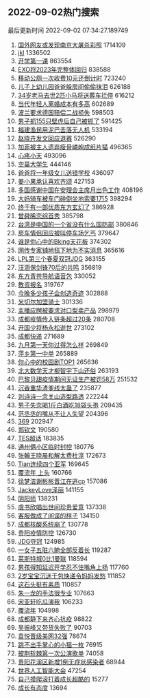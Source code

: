 ## 2022-09-02热门搜索 
最后更新时间 2022-09-02 07:34:27.189749 
1. [国外网友或发现南京大屠杀彩照](https://s.weibo.com/weibo?q=%23%E5%9B%BD%E5%A4%96%E7%BD%91%E5%8F%8B%E6%88%96%E5%8F%91%E7%8E%B0%E5%8D%97%E4%BA%AC%E5%A4%A7%E5%B1%A0%E6%9D%80%E5%BD%A9%E7%85%A7%23&Refer=top) 1714109
1. [jkl](https://s.weibo.com/weibo?q=jkl&Refer=top) 1336502
1. [开学第一课](https://s.weibo.com/weibo?q=%23%E5%BC%80%E5%AD%A6%E7%AC%AC%E4%B8%80%E8%AF%BE%23&Refer=top) 863554
1. [EXO将2023年完整体回归](https://s.weibo.com/weibo?q=%23EXO%E5%B0%862023%E5%B9%B4%E5%AE%8C%E6%95%B4%E4%BD%93%E5%9B%9E%E5%BD%92%23&Refer=top) 838588
1. [移动公厕一次收费10元还倒计时](https://s.weibo.com/weibo?q=%23%E7%A7%BB%E5%8A%A8%E5%85%AC%E5%8E%95%E4%B8%80%E6%AC%A1%E6%94%B6%E8%B4%B910%E5%85%83%E8%BF%98%E5%80%92%E8%AE%A1%E6%97%B6%23&Refer=top) 723240
1. [儿子上幼儿园爸爸躲房间偷偷抹泪](https://s.weibo.com/weibo?q=%23%E5%84%BF%E5%AD%90%E4%B8%8A%E5%B9%BC%E5%84%BF%E5%9B%AD%E7%88%B8%E7%88%B8%E8%BA%B2%E6%88%BF%E9%97%B4%E5%81%B7%E5%81%B7%E6%8A%B9%E6%B3%AA%23&Refer=top) 626188
1. [34岁老马去世2匹小马将送葬车拦停](https://s.weibo.com/weibo?q=%2334%E5%B2%81%E8%80%81%E9%A9%AC%E5%8E%BB%E4%B8%962%E5%8C%B9%E5%B0%8F%E9%A9%AC%E5%B0%86%E9%80%81%E8%91%AC%E8%BD%A6%E6%8B%A6%E5%81%9C%23&Refer=top) 616212
1. [当代年轻人离婚成本有多高](https://s.weibo.com/weibo?q=%23%E5%BD%93%E4%BB%A3%E5%B9%B4%E8%BD%BB%E4%BA%BA%E7%A6%BB%E5%A9%9A%E6%88%90%E6%9C%AC%E6%9C%89%E5%A4%9A%E9%AB%98%23&Refer=top) 602689
1. [波兰要求德国赔偿二战损失](https://s.weibo.com/weibo?q=%23%E6%B3%A2%E5%85%B0%E8%A6%81%E6%B1%82%E5%BE%B7%E5%9B%BD%E8%B5%94%E5%81%BF%E4%BA%8C%E6%88%98%E6%8D%9F%E5%A4%B1%23&Refer=top) 598503
1. [男子抓155只壁虎后自己被抓了](https://s.weibo.com/weibo?q=%23%E7%94%B7%E5%AD%90%E6%8A%93155%E5%8F%AA%E5%A3%81%E8%99%8E%E5%90%8E%E8%87%AA%E5%B7%B1%E8%A2%AB%E6%8A%93%E4%BA%86%23&Refer=top) 591425
1. [福建渔民用泥巴击落无人机](https://s.weibo.com/weibo?q=%23%E7%A6%8F%E5%BB%BA%E6%B8%94%E6%B0%91%E7%94%A8%E6%B3%A5%E5%B7%B4%E5%87%BB%E8%90%BD%E6%97%A0%E4%BA%BA%E6%9C%BA%23&Refer=top) 533194
1. [赵晓卉发文回应退赛](https://s.weibo.com/weibo?q=%23%E8%B5%B5%E6%99%93%E5%8D%89%E5%8F%91%E6%96%87%E5%9B%9E%E5%BA%94%E9%80%80%E8%B5%9B%23&Refer=top) 526290
1. [加菲被主人遗弃瘦骨嶙峋成纸片猫](https://s.weibo.com/weibo?q=%23%E5%8A%A0%E8%8F%B2%E8%A2%AB%E4%B8%BB%E4%BA%BA%E9%81%97%E5%BC%83%E7%98%A6%E9%AA%A8%E5%B6%99%E5%B3%8B%E6%88%90%E7%BA%B8%E7%89%87%E7%8C%AB%23&Refer=top) 496365
1. [心疼小天](https://s.weibo.com/weibo?q=%23%E5%BF%83%E7%96%BC%E5%B0%8F%E5%A4%A9%23&Refer=top) 493096
1. [空巢大学生](https://s.weibo.com/weibo?q=%23%E7%A9%BA%E5%B7%A2%E5%A4%A7%E5%AD%A6%E7%94%9F%23&Refer=top) 444146
1. [爸爸将一年级女儿送错学校](https://s.weibo.com/weibo?q=%23%E7%88%B8%E7%88%B8%E5%B0%86%E4%B8%80%E5%B9%B4%E7%BA%A7%E5%A5%B3%E5%84%BF%E9%80%81%E9%94%99%E5%AD%A6%E6%A0%A1%23&Refer=top) 436097
1. [姜小果承认喜欢齐颂](https://s.weibo.com/weibo?q=%23%E5%A7%9C%E5%B0%8F%E6%9E%9C%E6%89%BF%E8%AE%A4%E5%96%9C%E6%AC%A2%E9%BD%90%E9%A2%82%23&Refer=top) 427153
1. [多国感谢中国在安理会主席月出色工作](https://s.weibo.com/weibo?q=%23%E5%A4%9A%E5%9B%BD%E6%84%9F%E8%B0%A2%E4%B8%AD%E5%9B%BD%E5%9C%A8%E5%AE%89%E7%90%86%E4%BC%9A%E4%B8%BB%E5%B8%AD%E6%9C%88%E5%87%BA%E8%89%B2%E5%B7%A5%E4%BD%9C%23&Refer=top) 408196
1. [大妈骑车被车门碰倒坐地索要1万5](https://s.weibo.com/weibo?q=%23%E5%A4%A7%E5%A6%88%E9%AA%91%E8%BD%A6%E8%A2%AB%E8%BD%A6%E9%97%A8%E7%A2%B0%E5%80%92%E5%9D%90%E5%9C%B0%E7%B4%A2%E8%A6%811%E4%B8%875%23&Refer=top) 398294
1. [终于有一部优质东方玄幻了](https://s.weibo.com/weibo?q=%23%E7%BB%88%E4%BA%8E%E6%9C%89%E4%B8%80%E9%83%A8%E4%BC%98%E8%B4%A8%E4%B8%9C%E6%96%B9%E7%8E%84%E5%B9%BB%E4%BA%86%23&Refer=top) 386928
1. [曾舜晞恋综首秀](https://s.weibo.com/weibo?q=%23%E6%9B%BE%E8%88%9C%E6%99%9E%E6%81%8B%E7%BB%BC%E9%A6%96%E7%A7%80%23&Refer=top) 385798
1. [台湾是中国的一个省没有什么国防部](https://s.weibo.com/weibo?q=%23%E5%8F%B0%E6%B9%BE%E6%98%AF%E4%B8%AD%E5%9B%BD%E7%9A%84%E4%B8%80%E4%B8%AA%E7%9C%81%E6%B2%A1%E6%9C%89%E4%BB%80%E4%B9%88%E5%9B%BD%E9%98%B2%E9%83%A8%23&Refer=top) 380846
1. [房车情侣回应被叫停车场乞丐](https://s.weibo.com/weibo?q=%23%E6%88%BF%E8%BD%A6%E6%83%85%E4%BE%A3%E5%9B%9E%E5%BA%94%E8%A2%AB%E5%8F%AB%E5%81%9C%E8%BD%A6%E5%9C%BA%E4%B9%9E%E4%B8%90%23&Refer=top) 379647
1. [谁是你心中的Bking天花板](https://s.weibo.com/weibo?q=%23%E8%B0%81%E6%98%AF%E4%BD%A0%E5%BF%83%E4%B8%AD%E7%9A%84Bking%E5%A4%A9%E8%8A%B1%E6%9D%BF%23&Refer=top) 374302
1. [网传专家铺地毯下地为不实消息](https://s.weibo.com/weibo?q=%23%E7%BD%91%E4%BC%A0%E4%B8%93%E5%AE%B6%E9%93%BA%E5%9C%B0%E6%AF%AF%E4%B8%8B%E5%9C%B0%E4%B8%BA%E4%B8%8D%E5%AE%9E%E6%B6%88%E6%81%AF%23&Refer=top) 365616
1. [LPL第三个春夏双冠JDG](https://s.weibo.com/weibo?q=%23LPL%E7%AC%AC%E4%B8%89%E4%B8%AA%E6%98%A5%E5%A4%8F%E5%8F%8C%E5%86%A0JDG%23&Refer=top) 363155
1. [汪涵保剑锋70后的共鸣](https://s.weibo.com/weibo?q=%23%E6%B1%AA%E6%B6%B5%E4%BF%9D%E5%89%91%E9%94%8B70%E5%90%8E%E7%9A%84%E5%85%B1%E9%B8%A3%23&Refer=top) 356819
1. [东方青苍导航语音包](https://s.weibo.com/weibo?q=%23%E4%B8%9C%E6%96%B9%E9%9D%92%E8%8B%8D%E5%AF%BC%E8%88%AA%E8%AF%AD%E9%9F%B3%E5%8C%85%23&Refer=top) 330052
1. [教资报名](https://s.weibo.com/weibo?q=%E6%95%99%E8%B5%84%E6%8A%A5%E5%90%8D&Refer=top) 319767
1. [今晚多少孩子会创造奇迹](https://s.weibo.com/weibo?q=%23%E4%BB%8A%E6%99%9A%E5%A4%9A%E5%B0%91%E5%AD%A9%E5%AD%90%E4%BC%9A%E5%88%9B%E9%80%A0%E5%A5%87%E8%BF%B9%23&Refer=top) 302888
1. [米切尔加盟骑士](https://s.weibo.com/weibo?q=%E7%B1%B3%E5%88%87%E5%B0%94%E5%8A%A0%E7%9B%9F%E9%AA%91%E5%A3%AB&Refer=top) 301336
1. [主播应聘被要求对口型卖产品](https://s.weibo.com/weibo?q=%23%E4%B8%BB%E6%92%AD%E5%BA%94%E8%81%98%E8%A2%AB%E8%A6%81%E6%B1%82%E5%AF%B9%E5%8F%A3%E5%9E%8B%E5%8D%96%E4%BA%A7%E5%93%81%23&Refer=top) 298979
1. [成都疫情传入链条超过20条](https://s.weibo.com/weibo?q=%23%E6%88%90%E9%83%BD%E7%96%AB%E6%83%85%E4%BC%A0%E5%85%A5%E9%93%BE%E6%9D%A1%E8%B6%85%E8%BF%8720%E6%9D%A1%23&Refer=top) 280708
1. [开国少将杨永松逝世](https://s.weibo.com/weibo?q=%23%E5%BC%80%E5%9B%BD%E5%B0%91%E5%B0%86%E6%9D%A8%E6%B0%B8%E6%9D%BE%E9%80%9D%E4%B8%96%23&Refer=top) 273102
1. [成都快递](https://s.weibo.com/weibo?q=%23%E6%88%90%E9%83%BD%E5%BF%AB%E9%80%92%23&Refer=top) 271689
1. [九月第一天你过得怎么样](https://s.weibo.com/weibo?q=%23%E4%B9%9D%E6%9C%88%E7%AC%AC%E4%B8%80%E5%A4%A9%E4%BD%A0%E8%BF%87%E5%BE%97%E6%80%8E%E4%B9%88%E6%A0%B7%23&Refer=top) 269849
1. [萍乡第一中单](https://s.weibo.com/weibo?q=%E8%90%8D%E4%B9%A1%E7%AC%AC%E4%B8%80%E4%B8%AD%E5%8D%95&Refer=top) 265889
1. [你心中的校园剧TOP1](https://s.weibo.com/weibo?q=%23%E4%BD%A0%E5%BF%83%E4%B8%AD%E7%9A%84%E6%A0%A1%E5%9B%AD%E5%89%A7TOP1%23&Refer=top) 265636
1. [北大数学天才柳智宇下山还俗](https://s.weibo.com/weibo?q=%23%E5%8C%97%E5%A4%A7%E6%95%B0%E5%AD%A6%E5%A4%A9%E6%89%8D%E6%9F%B3%E6%99%BA%E5%AE%87%E4%B8%8B%E5%B1%B1%E8%BF%98%E4%BF%97%23&Refer=top) 263193
1. [巴黎贝甜疫情期间无证生产被罚58万](https://s.weibo.com/weibo?q=%23%E5%B7%B4%E9%BB%8E%E8%B4%9D%E7%94%9C%E7%96%AB%E6%83%85%E6%9C%9F%E9%97%B4%E6%97%A0%E8%AF%81%E7%94%9F%E4%BA%A7%E8%A2%AB%E7%BD%9A58%E4%B8%87%23&Refer=top) 251532
1. [沉香重华渣爹线太蛊了](https://s.weibo.com/weibo?q=%23%E6%B2%89%E9%A6%99%E9%87%8D%E5%8D%8E%E6%B8%A3%E7%88%B9%E7%BA%BF%E5%A4%AA%E8%9B%8A%E4%BA%86%23&Refer=top) 235877
1. [刘诗诗一念关山造型路透](https://s.weibo.com/weibo?q=%23%E5%88%98%E8%AF%97%E8%AF%97%E4%B8%80%E5%BF%B5%E5%85%B3%E5%B1%B1%E9%80%A0%E5%9E%8B%E8%B7%AF%E9%80%8F%23&Refer=top) 222244
1. [男子失恋喝1斤白酒吃18袋头孢](https://s.weibo.com/weibo?q=%23%E7%94%B7%E5%AD%90%E5%A4%B1%E6%81%8B%E5%96%9D1%E6%96%A4%E7%99%BD%E9%85%92%E5%90%8318%E8%A2%8B%E5%A4%B4%E5%AD%A2%23&Refer=top) 209435
1. [范丞丞的嘴从不让人失望](https://s.weibo.com/weibo?q=%23%E8%8C%83%E4%B8%9E%E4%B8%9E%E7%9A%84%E5%98%B4%E4%BB%8E%E4%B8%8D%E8%AE%A9%E4%BA%BA%E5%A4%B1%E6%9C%9B%23&Refer=top) 204396
1. [369](https://s.weibo.com/weibo?q=369&Refer=top) 202947
1. [郑钦文](https://s.weibo.com/weibo?q=%E9%83%91%E9%92%A6%E6%96%87&Refer=top) 190580
1. [TES超话](https://s.weibo.com/weibo?q=TES%E8%B6%85%E8%AF%9D&Refer=top) 183835
1. [通州俩小区临时封控](https://s.weibo.com/weibo?q=%E9%80%9A%E5%B7%9E%E4%BF%A9%E5%B0%8F%E5%8C%BA%E4%B8%B4%E6%97%B6%E5%B0%81%E6%8E%A7&Refer=top) 180776
1. [张翰王晓晨和解太费杜淳](https://s.weibo.com/weibo?q=%23%E5%BC%A0%E7%BF%B0%E7%8E%8B%E6%99%93%E6%99%A8%E5%92%8C%E8%A7%A3%E5%A4%AA%E8%B4%B9%E6%9D%9C%E6%B7%B3%23&Refer=top) 172673
1. [Tian连续四个亚军](https://s.weibo.com/weibo?q=%23Tian%E8%BF%9E%E7%BB%AD%E5%9B%9B%E4%B8%AA%E4%BA%9A%E5%86%9B%23&Refer=top) 169645
1. [覆流年 上头](https://s.weibo.com/weibo?q=%E8%A6%86%E6%B5%81%E5%B9%B4%20%E4%B8%8A%E5%A4%B4&Refer=top) 160766
1. [徐梦洁谢彬彬晋江在逃cp](https://s.weibo.com/weibo?q=%23%E5%BE%90%E6%A2%A6%E6%B4%81%E8%B0%A2%E5%BD%AC%E5%BD%AC%E6%99%8B%E6%B1%9F%E5%9C%A8%E9%80%83cp%23&Refer=top) 157086
1. [JackeyLove泽丽](https://s.weibo.com/weibo?q=%23JackeyLove%E6%B3%BD%E4%B8%BD%23&Refer=top) 141155
1. [阴阳师](https://s.weibo.com/weibo?q=%E9%98%B4%E9%98%B3%E5%B8%88&Refer=top) 138231
1. [虞书欣唱出世间珍贵爱意](https://s.weibo.com/weibo?q=%23%E8%99%9E%E4%B9%A6%E6%AC%A3%E5%94%B1%E5%87%BA%E4%B8%96%E9%97%B4%E7%8F%8D%E8%B4%B5%E7%88%B1%E6%84%8F%23&Refer=top) 137338
1. [客服做成了间谍的样子](https://s.weibo.com/weibo?q=%23%E5%AE%A2%E6%9C%8D%E5%81%9A%E6%88%90%E4%BA%86%E9%97%B4%E8%B0%8D%E7%9A%84%E6%A0%B7%E5%AD%90%23&Refer=top) 134150
1. [成都核酸系统崩了](https://s.weibo.com/weibo?q=%23%E6%88%90%E9%83%BD%E6%A0%B8%E9%85%B8%E7%B3%BB%E7%BB%9F%E5%B4%A9%E4%BA%86%23&Refer=top) 130778
1. [贵阳疫情防控](https://s.weibo.com/weibo?q=%E8%B4%B5%E9%98%B3%E7%96%AB%E6%83%85%E9%98%B2%E6%8E%A7&Refer=top) 126730
1. [JDG夺冠](https://s.weibo.com/weibo?q=%23JDG%E5%A4%BA%E5%86%A0%23&Refer=top) 124985
1. [一女子五脏六腑全部反着长](https://s.weibo.com/weibo?q=%23%E4%B8%80%E5%A5%B3%E5%AD%90%E4%BA%94%E8%84%8F%E5%85%AD%E8%85%91%E5%85%A8%E9%83%A8%E5%8F%8D%E7%9D%80%E9%95%BF%23&Refer=top) 119287
1. [莱斯特城0比1曼联](https://s.weibo.com/weibo?q=%23%E8%8E%B1%E6%96%AF%E7%89%B9%E5%9F%8E0%E6%AF%941%E6%9B%BC%E8%81%94%23&Refer=top) 118594
1. [男孩得知延迟开学忍不住嘴角上扬](https://s.weibo.com/weibo?q=%23%E7%94%B7%E5%AD%A9%E5%BE%97%E7%9F%A5%E5%BB%B6%E8%BF%9F%E5%BC%80%E5%AD%A6%E5%BF%8D%E4%B8%8D%E4%BD%8F%E5%98%B4%E8%A7%92%E4%B8%8A%E6%89%AC%23&Refer=top) 117760
1. [2岁宝宝沉迷于包快递令妈妈发愁](https://s.weibo.com/weibo?q=%232%E5%B2%81%E5%AE%9D%E5%AE%9D%E6%B2%89%E8%BF%B7%E4%BA%8E%E5%8C%85%E5%BF%AB%E9%80%92%E4%BB%A4%E5%A6%88%E5%A6%88%E5%8F%91%E6%84%81%23&Refer=top) 111852
1. [这石头挺有素质](https://s.weibo.com/weibo?q=%23%E8%BF%99%E7%9F%B3%E5%A4%B4%E6%8C%BA%E6%9C%89%E7%B4%A0%E8%B4%A8%23&Refer=top) 110857
1. [朱一龙的手法很专业](https://s.weibo.com/weibo?q=%23%E6%9C%B1%E4%B8%80%E9%BE%99%E7%9A%84%E6%89%8B%E6%B3%95%E5%BE%88%E4%B8%93%E4%B8%9A%23&Refer=top) 107663
1. [宋亚轩吃瓜演我](https://s.weibo.com/weibo?q=%23%E5%AE%8B%E4%BA%9A%E8%BD%A9%E5%90%83%E7%93%9C%E6%BC%94%E6%88%91%23&Refer=top) 106233
1. [覆流年](https://s.weibo.com/weibo?q=%23%E8%A6%86%E6%B5%81%E5%B9%B4%23&Refer=top) 104998
1. [成都静下来齐心抗疫](https://s.weibo.com/weibo?q=%23%E6%88%90%E9%83%BD%E9%9D%99%E4%B8%8B%E6%9D%A5%E9%BD%90%E5%BF%83%E6%8A%97%E7%96%AB%23&Refer=top) 98822
1. [吴振峰又带货失败了](https://s.weibo.com/weibo?q=%23%E5%90%B4%E6%8C%AF%E5%B3%B0%E5%8F%88%E5%B8%A6%E8%B4%A7%E5%A4%B1%E8%B4%A5%E4%BA%86%23&Refer=top) 90703
1. [袁悦晋级美网32强](https://s.weibo.com/weibo?q=%23%E8%A2%81%E6%82%A6%E6%99%8B%E7%BA%A7%E7%BE%8E%E7%BD%9132%E5%BC%BA%23&Refer=top) 78674
1. [跳不出手掌心的小猫一枚](https://s.weibo.com/weibo?q=%23%E8%B7%B3%E4%B8%8D%E5%87%BA%E6%89%8B%E6%8E%8C%E5%BF%83%E7%9A%84%E5%B0%8F%E7%8C%AB%E4%B8%80%E6%9E%9A%23&Refer=top) 76915
1. [披荆斩棘第一次公演歌单](https://s.weibo.com/weibo?q=%23%E6%8A%AB%E8%8D%86%E6%96%A9%E6%A3%98%E7%AC%AC%E4%B8%80%E6%AC%A1%E5%85%AC%E6%BC%94%E6%AD%8C%E5%8D%95%23&Refer=top) 74058
1. [贵阳花溪区新增1例无症状感染者](https://s.weibo.com/weibo?q=%23%E8%B4%B5%E9%98%B3%E8%8A%B1%E6%BA%AA%E5%8C%BA%E6%96%B0%E5%A2%9E1%E4%BE%8B%E6%97%A0%E7%97%87%E7%8A%B6%E6%84%9F%E6%9F%93%E8%80%85%23&Refer=top) 68944
1. [世界人工智能大会](https://s.weibo.com/weibo?q=%23%E4%B8%96%E7%95%8C%E4%BA%BA%E5%B7%A5%E6%99%BA%E8%83%BD%E5%A4%A7%E4%BC%9A%23&Refer=top) 47254
1. [自己摸爬滚打着成长超酷的](https://s.weibo.com/weibo?q=%23%E8%87%AA%E5%B7%B1%E6%91%B8%E7%88%AC%E6%BB%9A%E6%89%93%E7%9D%80%E6%88%90%E9%95%BF%E8%B6%85%E9%85%B7%E7%9A%84%23&Refer=top) 15277
1. [成长有态度](https://s.weibo.com/weibo?q=%E6%88%90%E9%95%BF%E6%9C%89%E6%80%81%E5%BA%A6&Refer=top) 13694
